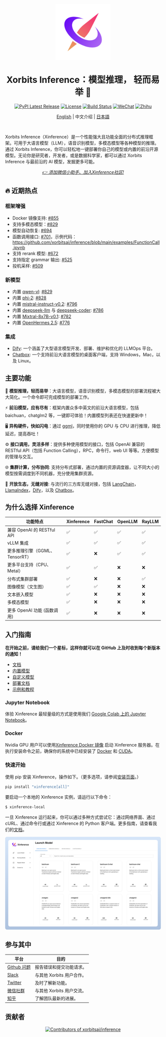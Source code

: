 <div align="center">
<img src="./assets/xorbits-logo.png" width="180px" alt="xorbits" />

# Xorbits Inference：模型推理， 轻而易举 🤖

[![PyPI Latest Release](https://img.shields.io/pypi/v/xinference.svg?style=for-the-badge)](https://pypi.org/project/xinference/)
[![License](https://img.shields.io/pypi/l/xinference.svg?style=for-the-badge)](https://github.com/xorbitsai/inference/blob/main/LICENSE)
[![Build Status](https://img.shields.io/github/actions/workflow/status/xorbitsai/inference/python.yaml?branch=main&style=for-the-badge&label=GITHUB%20ACTIONS&logo=github)](https://actions-badge.atrox.dev/xorbitsai/inference/goto?ref=main)
[![WeChat](https://img.shields.io/badge/添加微信小助手-07C160?style=for-the-badge&logo=wechat&logoColor=white)](https://xorbits.cn/assets/images/wechat_pr.png)
[![Zhihu](https://img.shields.io/static/v1?style=for-the-badge&message=未来速度&color=0084FF&logo=Zhihu&logoColor=FFFFFF&label=)](https://www.zhihu.com/org/xorbits)

[English](README.md) | 中文介绍 | [日本語](README_ja_JP.md)
</div>
<br />


Xorbits Inference（Xinference）是一个性能强大且功能全面的分布式推理框架。可用于大语言模型（LLM），语音识别模型，多模态模型等各种模型的推理。通过 Xorbits Inference，你可以轻松地一键部署你自己的模型或内置的前沿开源模型。无论你是研究者，开发者，或是数据科学家，都可以通过 Xorbits Inference 与最前沿的 AI 模型，发掘更多可能。


<div align="center">
<i><a href="https://xorbits.cn/assets/images/wechat_pr.png">👉 添加微信小助手、加入Xinference社区!</a></i>
</div>

## 🔥 近期热点
### 框架增强
- Docker 镜像支持: [#855](https://github.com/xorbitsai/inference/pull/855)
- 支持多模态模型：[#829](https://github.com/xorbitsai/inference/pull/829)
- 模型自动恢复: [#694](https://github.com/xorbitsai/inference/pull/694)
- 函数调用接口: [#701](https://github.com/xorbitsai/inference/pull/701)，示例代码：https://github.com/xorbitsai/inference/blob/main/examples/FunctionCall.ipynb
- 支持 rerank 模型: [#672](https://github.com/xorbitsai/inference/pull/672)
- 支持指定 grammar 输出: [#525](https://github.com/xorbitsai/inference/pull/525)
- 投机采样: [#509](https://github.com/xorbitsai/inference/pull/509)
### 新模型
- 内置 [qwen-vl](https://huggingface.co/Qwen/Qwen-VL-Chat): [#829](https://github.com/xorbitsai/inference/pull/829)
- 内置 [phi-2](https://huggingface.co/microsoft/phi-2): [#828](https://github.com/xorbitsai/inference/pull/828)
- 内置 [mistral-instruct-v0.2](https://huggingface.co/mistralai/Mistral-7B-Instruct-v0.2): [#796](https://github.com/xorbitsai/inference/pull/796)
- 内置 [deepseek-llm](https://huggingface.co/deepseek-ai) 与 [deepseek-coder](https://huggingface.co/deepseek-ai): [#786](https://github.com/xorbitsai/inference/pull/786)
- 内置 [Mixtral-8x7B-v0.1](https://huggingface.co/mistralai/Mixtral-8x7B-v0.1): [#782](https://github.com/xorbitsai/inference/pull/782)
- 内置 [OpenHermes 2.5](https://huggingface.co/teknium/OpenHermes-2.5-Mistral-7B): [#776](https://github.com/xorbitsai/inference/pull/776)
### 集成
- [Dify](https://docs.dify.ai/advanced/model-configuration/xinference): 一个涵盖了大型语言模型开发、部署、维护和优化的 LLMOps 平台。
- [Chatbox](https://chatboxai.app/): 一个支持前沿大语言模型的桌面客户端，支持 Windows，Mac，以及 Linux。

## 主要功能
🌟 **模型推理，轻而易举**：大语言模型，语音识别模型，多模态模型的部署流程被大大简化。一个命令即可完成模型的部署工作。 

⚡️ **前沿模型，应有尽有**：框架内置众多中英文的前沿大语言模型，包括 baichuan，chatglm2 等，一键即可体验！内置模型列表还在快速更新中！

🖥 **异构硬件，快如闪电**：通过 [ggml](https://github.com/ggerganov/ggml)，同时使用你的 GPU 与 CPU 进行推理，降低延迟，提高吞吐！

⚙️ **接口调用，灵活多样**：提供多种使用模型的接口，包括 OpenAI 兼容的 RESTful API（包括 Function Calling），RPC，命令行，web UI 等等。方便模型的管理与交互。

🌐 **集群计算，分布协同**: 支持分布式部署，通过内置的资源调度器，让不同大小的模型按需调度到不同机器，充分使用集群资源。

🔌 **开放生态，无缝对接**: 与流行的三方库无缝对接，包括 [LangChain](https://python.langchain.com/docs/integrations/providers/xinference)，[LlamaIndex](https://gpt-index.readthedocs.io/en/stable/examples/llm/XinferenceLocalDeployment.html#i-run-pip-install-xinference-all-in-a-terminal-window)，[Dify](https://docs.dify.ai/advanced/model-configuration/xinference)，以及 [Chatbox](https://chatboxai.app/)。

## 为什么选择 Xinference
| 功能特点 | Xinference | FastChat | OpenLLM | RayLLM |
|---------|------------|----------|---------|--------|
| 兼容 OpenAI 的 RESTful API | ✅ | ✅ | ✅ | ✅ |
| vLLM 集成 | ✅ | ✅ | ✅ | ✅ |
| 更多推理引擎（GGML、TensorRT） | ✅ | ❌ | ✅ | ✅ |
| 更多平台支持（CPU、Metal） | ✅ | ✅ | ❌ | ❌ |
| 分布式集群部署 | ✅ | ❌ | ❌ | ✅ |
| 图像模型（文生图） | ✅ | ✅ | ❌ | ❌ |
| 文本嵌入模型 | ✅ | ❌ | ❌ | ❌ |
| 多模态模型 | ✅ | ❌ | ❌ | ❌ |
| 更多 OpenAI 功能 (函数调用) | ✅ | ❌ | ❌ | ❌ |


## 入门指南

**在开始之前，请给我们一个星标，这样你就可以在 GitHub 上及时收到每个新版本的通知！**

* [文档](https://inference.readthedocs.io/zh-cn/latest/index.html)
* [内置模型](https://inference.readthedocs.io/zh-cn/latest/models/builtin/index.html)
* [自定义模型](https://inference.readthedocs.io/zh-cn/latest/models/custom.html)
* [部署文档](https://inference.readthedocs.io/zh-cn/latest/getting_started/using_xinference.html)
* [示例和教程](https://inference.readthedocs.io/zh-cn/latest/examples/index.html)

### Jupyter Notebook

体验 Xinference 最轻量级的方式是使用我们 [Google Colab 上的 Jupyter Notebook](https://colab.research.google.com/github/xorbitsai/inference/blob/main/examples/Xinference_Quick_Start.ipynb)。

### Docker

Nvidia GPU 用户可以使用[Xinference Docker 镜像](https://inference.readthedocs.io/zh-cn/latest/getting_started/using_docker_image.html) 启动 Xinference 服务器。在执行安装命令之前，确保你的系统中已经安装了 [Docker](https://docs.docker.com/get-docker/) 和 [CUDA](https://developer.nvidia.com/cuda-downloads)。

### 快速开始

使用 pip 安装 Xinference，操作如下。（更多选项，请参阅[安装页面](https://inference.readthedocs.io/zh-cn/latest/getting_started/installation.html)。）

```bash
pip install "xinference[all]"
```

要启动一个本地的 Xinference 实例，请运行以下命令：

```bash
$ xinference-local
```

一旦 Xinference 运行起来，你可以通过多种方式尝试它：通过网络界面、通过 cURL、通过命令行或通过 Xinference 的 Python 客户端。更多指南，请查看我们的[文档](https://inference.readthedocs.io/zh-cn/latest/getting_started/using_xinference.html#run-xinference-locally)。

![网络界面](assets/screenshot.png)

## 参与其中

| 平台                                                                                          | 目的                                              |
|------------------------------------------------------------------------------------------------|--------------------------------------------------|
| [Github 问题](https://github.com/xorbitsai/inference/issues)                                  | 报告错误和提交功能请求。                          |
| [Slack](https://join.slack.com/t/xorbitsio/shared_invite/zt-1o3z9ucdh-RbfhbPVpx7prOVdM1CAuxg)   | 与其他 Xorbits 用户合作。                          |
| [Twitter](https://twitter.com/xorbitsio)                                                     | 及时了解新功能。                                  |
| [微信社群](https://xorbits.cn/assets/images/wechat_pr.png)                                     | 与其他 Xorbits 用户交流。                         |
| [知乎](https://zhihu.com/org/xorbits)                                                         | 了解团队最新的进展。                                  |

## 贡献者

<a href="https://github.com/xorbitsai/inference/graphs/contributors" target="_blank" style="display: block" align="center">
  <picture>
    <source media="(prefers-color-scheme: dark)" srcset="https://next.ossinsight.io/widgets/official/compose-contributors/thumbnail.png?repo_id=653496050&image_size=auto&color_scheme=dark" height="auto">
    <img alt="Contributors of xorbitsai/inference" src="https://next.ossinsight.io/widgets/official/compose-contributors/thumbnail.png?repo_id=653496050&image_size=auto&color_scheme=light" height="auto">
  </picture>
</a>
